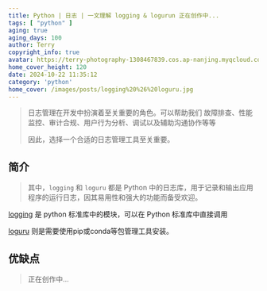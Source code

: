 ```yaml
---
title: Python | 日志 | 一文理解 logging & logurun 正在创作中...
tags: [ "python" ]
aging: true
aging_days: 100
author: Terry
copyright_info: true
avatar: https://terry-photography-1308467839.cos.ap-nanjing.myqcloud.com/icon/logo.svg
home_cover_height: 120
date: 2024-10-22 11:35:12
category: 'python'
home_cover: /images/posts/logging%20%26%20loguru.jpg
---
```


> 日志管理在开发中扮演着至关重要的角色。可以帮助我们 故障排查、性能监控、审计合规、用户行为分析、调试以及辅助沟通协作等等
>
> 因此，选择一个合适的日志管理工具至关重要。

## 简介

> 其中，`logging` 和 `loguru` 都是 Python 中的日志库，用于记录和输出应用程序的运行日志，因其易用性和强大的功能而备受欢迎。

[logging](https://docs.python.org/zh-cn/3/library/logging.html) 是 python 标准库中的模块，可以在 Python 标准库中直接调用

[loguru](https://github.com/Delgan/loguru) 则是需要使用pip或conda等包管理工具安装。

## 优缺点

> 正在创作中...